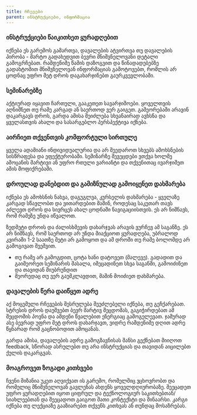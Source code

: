 ```yaml
---
title: რჩევები 
parent: ინსტრუქციები, ინფორმაცია
---
```



### ინსტრუქციები წაიკითხეთ ყურადღებით
იქნება ეს გარემოს გამართვა, დავალების ატვირთვა თუ დავალების პირობა - მარტო გადახედვით ბევრი მნიშვნელოვანი დეტალი გამოგრჩებათ. რამდენიმე წამის დაზოგვით და წინადადებებზე გადახტომით მნიშვნელოვან ინფორმაციას გამოტოვებთ, რომლის არ ცოდნაც უფრო მეტ დროს დაგახარჯინებთ გაურკვევლობაში. 

### სემინარებზე 
აქტიურად იყავით ჩართული, გააკეთეთ სავარჯიშოები. ყოველთვის აღნიშნეთ თუ რამე კარგად ან საერთოდ ვერ გაიგეთ. გამეორებაში არავინ დაკარგავს დროს, გარდა ამისა შეიძლება სხვანაირად ავხსნა და ყველასთვის ახალი და სასარგებლო პერსპექტივა იქნება.

### აირჩიეთ თქვენთვის კომფორტული სირთულე
ყველა ადამიანი ინდივიდუალურია და არ შეედაროთ სხვებს ამოხსნების სისწრაფესა და ეფექტურობაში. სემინარზე შევეცდები ვთქვა ხოლმე ამოცანის მარტივი ან უფრო რთული ვარიანტი და თქვენითაც ივარჯიშეთ ამის მოფიქრებაში.

### დროულად დანებდით და გამიზნულად გამოიყენეთ დახმარება
იქნება ეს ამოხსნის ნახვა, დაგუგლვა, კურსელის დახმარება - ყველაზე კარგად სწავლობთ და ვითარდებით მაშინ, როდესაც საკუთარ თავს აძლევთ დროს და სივრცეს ახალ ცოდნაში ნავიგაციისთვის. 
ეს არ ნიშნავს, რომ რამეზე უნდა იწვალოთ.

ზედმეტი დროის და ძალისხმევის დახარჯვას არავის ვურჩევ ამ საგანზე. ეს არ ნიშნავს, რომ საერთოდ არ უნდა მიაქციოთ ყურადღება, უბრალოდ კვირაში 1-2 საათზე მეტი არ გამოყოთ და ამ დროში თუ რამე ბოლომდე არ გამოგივათ შეეშვით. 

- თუ რამე არ გამოგდით, ცოტა ხანი დატოვეთ (მალევე). გადადით და გაიმეორეთ სემინარის მასალა, იმეცადინეთ სხვა საგანში, გამოიძინეთ და თავიდან მიუბრუნდით
- მეორედაც თუ ვერ გაუმკლავდით, მაშინ მოიძიეთ დახმარება.


### დავალების წერა დაიწყეთ ადრე
აქ მოცემული რჩევების შესრულება შეუძლებელი იქნება, თუ გეჩქარებათ. სტრესის დროს დაუშვებთ ბევრ მარტივ შეცდომას, გაგიჭირდებათ ამ შეცდომის პოვნა და ამდენი წვალებით ენერგიაც გამოგელევათ. ჯამურად ასე ბევრად უფრო მეტ დროს დახარჯავთ, ვიდრე რამდენიმე დღით ადრე წყნარად რომ გაცნობოდით ამოცანას. 

გარდა ამისა, დავალების ადრე გამოგზავნისას შანსი გექნებათ მიიღოთ feedback, სწორად ასრულებთ თუ არა ინსტრუქციას და თავიდან აიცილებთ ქულის დაკარგვას.


### მოაგროვეთ ზოგადი კითხვები
ჩვენი მიზანია უკეთ აღვიქვათ ის გარემო, რომელშიც ვცხოვრობთ და რომელიც მნიშვნელოვან გავლენას ახდენს ყოველდღიურობაზე. შეეცადეთ უფრო ყურადღებით იყოთ ციფრულ და ტექნოლოგიურ საკითხებთან/სიახლეებთან და შეეცადოთ გაიგოთ მათი კონტექსტი და შინაარსი. კარგი იქნება თუ ლექციაზე გააზიარებთ თქვენს კითხვას ან თუნდაც მოსაზრებას.
